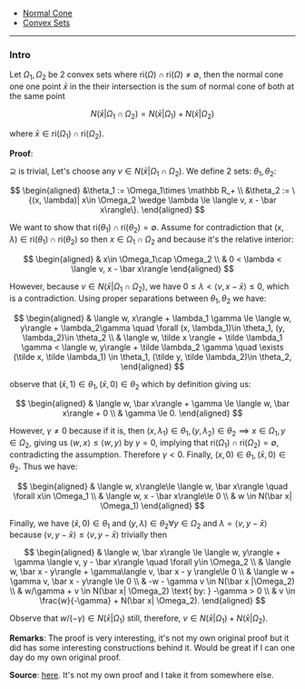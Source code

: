 * [Normal Cone](../Background/Normal%20Cone.md)
* [Convex Sets](../Background/Convex%20Sets.md)

---
### **Intro**

Let $\Omega_1, \Omega_2$ be 2 convex sets where $\text{ri}(\Omega)\cap \text{ri}(\Omega) \neq \emptyset$, then the normal cone one one point $\bar x$ in the their intersection is the sum of normal cone of both at the same point

$$
N(\bar x| \Omega_1 \cap \Omega_2) = N(\bar x| \Omega_1) + N(\bar x| \Omega_2)
$$

where $\bar x \in \text{ri}(\Omega_1)\cap \text{ri}(\Omega_2)$. 

**Proof**: 

$\supseteq$ is trivial, Let's choose any $v\in N(\bar x| \Omega_1 \cap \Omega_2)$. We define 2 sets: $\theta_1, \theta_2$: 

$$
\begin{aligned}
    &\theta_1 := \Omega_1\times \mathbb R_+
    \\
    &\theta_2 := \{(x, \lambda)| x\in \Omega_2 \wedge \lambda \le \langle v, x - \bar x\rangle\}.
\end{aligned}
$$

We want to show that $\text{ri}(\theta_1)\cap \text{ri}(\theta_2)=\emptyset$. Assume for contradiction that $(x, \lambda)\in \text{ri}(\theta_1)\cap \text{ri}(\theta_2)$ so then $x\in \Omega_1\cap \Omega_2$ and because it's the relative interior: 

$$
\begin{aligned}
    & x\in \Omega_1\cap \Omega_2
    \\
    & 0 < \lambda < \langle v, x - \bar x\rangle
\end{aligned}
$$

However, because $v\in N(\bar x| \Omega_1\cap \Omega_2)$, we have $0 \le \lambda < \langle v, x - \bar x\rangle \le 0$, which is a contradiction. Using proper separations between $\theta_1, \theta_2$ we have: 

$$
\begin{aligned}
    & \langle w, x\rangle + \lambda_1 \gamma \le \langle w, y\rangle + \lambda_2\gamma \quad \forall (x, \lambda_1)\in \theta_1, (y, \lambda_2)\in \theta_2
    \\
    &
    \langle w, \tilde x \rangle + \tilde \lambda_1 \gamma < \langle w, y\rangle + \tilde \lambda_2 \gamma \quad 
    \exists (\tilde x, \tilde \lambda_1) \in \theta_1, (\tilde y, \tilde \lambda_2)\in \theta_2, 
\end{aligned}
$$

observe that $(\bar x, 1)\in \theta_1, (\bar x, 0)\in \theta_2$ which by definition giving us: 

$$
\begin{aligned}
    & \langle w, \bar x\rangle + \gamma \le \langle w, \bar x\rangle + 0
    \\
    & \gamma \le 0.
\end{aligned}
$$

However, $\gamma \neq 0$ because if it is, then $(x, \lambda_1)\in \theta_1, (y, \lambda_2)\in \theta_2 \implies  x\in \Omega_1, y\in \Omega_2$, giving us $\langle w, x\rangle\le \langle w, y\rangle$ by $\gamma = 0$, implying that $\text{ri}(\Omega_1)\cap \text{ri}(\Omega_2)= \emptyset$, contradicting the assumption. Therefore $\gamma < 0$. Finally, $(x, 0)\in \theta_1, (\bar x, 0)\in \theta_2$. Thus we have: 

$$
\begin{aligned}
    & \langle  w, x\rangle\le \langle w, \bar x\rangle \quad \forall x\in \Omega_1
    \\
    & \langle w, x - \bar x\rangle\le 0
    \\
    & w \in N(\bar x| \Omega_1)
\end{aligned}
$$

Finally, we have $(\bar x, 0)\in \theta_1$ and $(y, \lambda)\in \theta_2\forall y \in \Omega_2$ and $\lambda = \langle v, y - \bar x\rangle$ because $\langle v, y - \bar x\rangle \le \langle v, y - \bar x\rangle$ trivially then

$$
\begin{aligned}
    & \langle w, \bar x\rangle \le \langle w, y\rangle + \gamma \langle v, y - \bar x\rangle \quad \forall y\in \Omega_2
    \\
    & \langle w, \bar x - y\rangle + \gamma\langle v, \bar x - y \rangle\le 0
    \\
    & \langle w + \gamma v, \bar x - y\rangle \le 0
    \\
    & -w - \gamma v \in N(\bar x |\Omega_2)
    \\
    & w/\gamma + v \in N(\bar x| \Omega_2) \text{ by: } -\gamma > 0
    \\
    & v \in \frac{w}{-\gamma} + N(\bar x| \Omega_2). 
\end{aligned}
$$

Observe that $w/(-\gamma)\in N(\bar x| \Omega_1)$ still, therefore, $v \in N(\bar x| \Omega_1) + N(\bar x| \Omega_2)$. 


**Remarks**: 
The proof is very interesting, it's not my own original proof but it did has some interesting constructions behind it. Would be great if I can one day do my own original proof. 


**Source**: [here](https://maunamn.wordpress.com/6-normal-cones-to-convex-sets/). It's not my own proof and I take it from somewhere else. 

